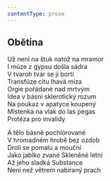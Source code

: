 ```yaml
---
contentType: prose
---
```


## Obětina

Už není na štuk natož na mramor  
I múze z gypsu došla sádra  
V tvaroh tvar se jí bortí  
Transfúze citu lhavá míza  
Orgie pořádané nad mrtvým  
Idea v básni sklerotický rozum  
Na poukaz v apatyce koupený  
Místenka na vlak do las pegas  
Protéza pro invalidy

A tělo básně pochlórované  
V hromadném hrobě bez ozdob  
Drolí se pomalu a mouční  
Jako jablko zvané Skleněné letní  
Až jeho sladká Substance  
Není než větrem nabíraný prach

